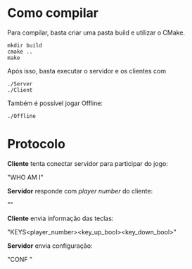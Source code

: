 # Como compilar

Para compilar, basta criar uma pasta build e utilizar o CMake.

    mkdir build 
    cmake ..
    make

Após isso, basta executar o servidor e os clientes com

    ./Server
    ./Client

Também é possível jogar Offline:

    ./Offline
    
# Protocolo

**Cliente** tenta conectar servidor para participar do jogo:

"WHO AM I"

**Servidor** responde com *player number* do cliente:

"<number>"

**Cliente** envia informação das teclas:

"KEYS<player_number><key_up_bool><key_down_bool>"

**Servidor** envia configuração:

"CONF <xPlayer1> <yPlayer1> <xPlayer2> <yPlayer2> <xBall> <yBall> <scorePlayer1> <scorePlayer2>"
